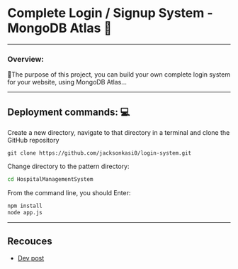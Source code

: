 #  Complete Login / Signup System - MongoDB Atlas 🚀

---

### Overview:
🎊The purpose of this project, you can build your own complete login system for your website, using MongoDB Atlas...

----

## Deployment commands: 💻
Create a new directory, navigate to that directory in a terminal and clone the GitHub repository

```
git clone https://github.com/jacksonkasi0/login-system.git

```

Change directory to the pattern directory:

```bash
cd HospitalManagementSystem 
```

From the command line, you should Enter:
```bash
npm install 
node app.js
```

---

## Recouces 
+ [Dev post](https://dev.to/jacksonkasi/hospital-management-system-using-mongodb-with-nodejs-and-ejs-5gek)
